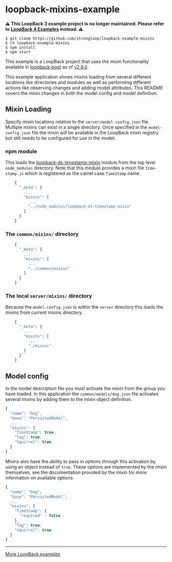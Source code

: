 # loopback-mixins-example

**⚠️ This LoopBack 3 example project is no longer maintained. Please refer to [LoopBack 4 Examples](https://loopback.io/doc/en/lb4/Examples.html) instead. ⚠️**

```
$ git clone https://github.com/strongloop/loopback-example-mixins
$ cd loopback-example-mixins
$ npm install
$ npm start
```

This example is a LoopBack project that uses the mixin functionality available in [loopback-boot](https://github.com/strongloop/loopback-boot/) as of [v2.8.0](https://github.com/strongloop/loopback-boot/tree/v2.8.0).

This example application shows mixins loading from several different locations like directories and modules as well as performing different actions like observing changes and adding model attributes.  This README covers the mixin changes in both the model config and model definition.

## Mixin Loading

Specify mixin locations relative to the `server/model-config.json` file.  Multiple mixins can exist in a single directory.  Once specified in the `model-config.json` file the mixin will be available in the LoopBack mixin registry but still needs to be configured for use in the model.

### npm module

This loads the [loopback-ds-timestamp-mixin](https://www.npmjs.com/package/loopback-ds-timestamp-mixin) module from the top level `node_modules` directory.  Note that this module provides a mixin file `time-stamp.js` which is registered as the camel case `TimeStamp` name.

```js
    {
      "_meta": {
        ...
        "mixins": [
          ...
          "../node_modules/loopback-ds-timestamp-mixin"
        ]
      }
    }
```

### The `common/mixins/` directory

```js
    {
      "_meta": {
        ...
        "mixins": [
          ...
          "../common/mixins"
        ]
      }
    }
```

### The local `server/mixins/` directory

Because the `model-config.json` is within the `server` directory this loads the mixins from current mixins directory.

```js
    {
      "_meta": {
        ...
        "mixins": [
          ...
          "./mixins"
        ]
      }
    }
```

## Model config

In the model description file you must activate the mixin from the group you have loaded. In this application the `common/models/dog.json` file activates several mixins by adding them to the mixin object definition.

```js
{
  "name": "Dog",
  "base": "PersistedModel",
  ...
  "mixins": {
    "TimeStamp": true,
    "Tag": true,
    "Squirrel": true
  }
}
```

Mixins also have the ability to pass in options through this activation by using an object instead of `true`.  These options are implemented by the mixin themselves, see the documentation provided by the mixin for more information on available options.

```js
{
  "name": "Dog",
  "base": "PersistedModel",
  ...
  "mixins": {
    "TimeStamp": {
      "required" : false
    },
    "Tag": true,
    "Squirrel": true
  }
}
```

---

[More LoopBack examples](https://loopback.io/doc/en/lb3/Tutorials-and-examples.html)
